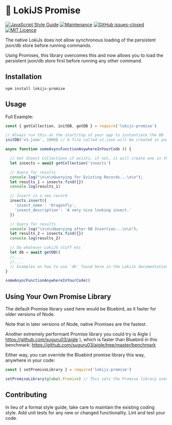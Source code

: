 #  🔨 LokiJS Promise

[![JavaScript Style Guide](https://img.shields.io/badge/code_style-standard-brightgreen.svg)](https://standardjs.com)
[![Maintenance](https://img.shields.io/badge/Maintained%3F-yes-green.svg)](https://github.com/joshuaquek/lokijs-promise/graphs/commit-activity)
[![GitHub issues-closed](https://img.shields.io/github/issues-closed/joshuaquek/lokijs-promise.svg)](https://GitHub.com/joshuaquek/lokijs-promise/issues?q=is%3Aissue+is%3Aclosed)
[![MIT Licence](https://badges.frapsoft.com/os/mit/mit.svg?v=103)](https://opensource.org/licenses/mit-license.php)

The native LokiJs does not allow synchronous loading of the persistent json/db store before running commands. 

Using Promises, this library overcomes this and now allows you to load the persistent json/db store first before running any other command.

## Installation

  `npm install lokijs-promise`

## Usage

Full Example:

```javascript
const { getCollection, initDB, getDB } = require('lokijs-promise')

// Always run this at the start/top of your app to instantiate the DB
initDB('v1.json', 1000) // A file called v1.json will be created in your project repo and will be used as the DB, and it will have an autosave interval of 1000ms (1 second, essentially)

async function someAsyncFunctionAnywhereInYourCode () {

  // Get Insect Collections if exists, if not, it will create one in the DB
  let insects = await getCollection('insects')

  // Query for results
  console.log("\n\n\nQuerying for Existing Records...\n\n");
  let results_1 = insects.find({})
  console.log(results_1)

  // Insert in a new record
  insects.insert({
    'insect_name': 'Dragonfly',
    'insect_description': 'A very nice looking insect.'
  })

  // Query for results
  console.log("\n\n\nQuerying after DB Insertion...\n\n");
  let results_2 = insects.find({})
  console.log(results_2)

  // Do whatever LokiJS stuff etc
  let db = await getDB()
  //....
  //....
  // Examples on how to use `db` found here in the LokiJs documentation: https://rawgit.com/techfort/LokiJS/master/jsdoc/index.html
}

someAsyncFunctionAnywhereInYourCode()
```

## Using Your Own Promise Library

The default Promise library used here would be Bluebird, as it faster for older versions of Node. 

Note that in later versions of Node, native Promises are the fastest. 

Another extremely performant Promise library you could try is Aigle ( https://github.com/suguru03/aigle ), which is faster than Bluebird in this benchmark: https://github.com/suguru03/aigle/tree/master/benchmark

Either way, you can override the Bluebird promise library this way, anywhere in your code:

```javascript
const { setPromiseLibrary } = require('lokijs-promise')

setPromiseLibrary(global.Promise) // This sets the Promise library used in lokijs-promise to the native NodeJs Promise library

```


## Contributing

In lieu of a formal style guide, take care to maintain the existing coding style. Add unit tests for any new or changed functionality. Lint and test your code.
